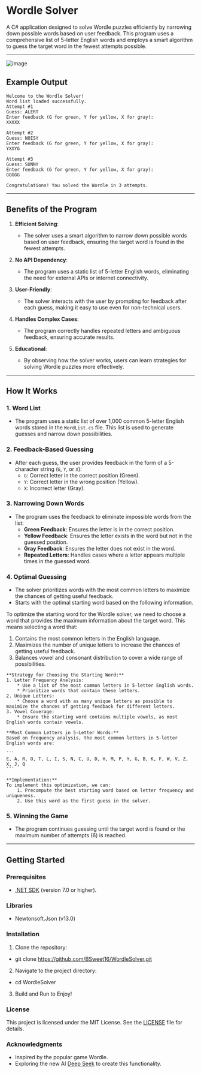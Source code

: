 # Wordle Solver

A C# application designed to solve Wordle puzzles efficiently by narrowing down possible words based on user feedback. This program uses a comprehensive list of 5-letter English words and employs a smart algorithm to guess the target word in the fewest attempts possible.

---
![image](https://github.com/user-attachments/assets/1cd912fe-3f94-4cf8-9a9c-09eefcc79826)

## Example Output
```
Welcome to the Wordle Solver!
Word list loaded successfully.
Attempt #1
Guess: ALERT
Enter feedback (G for green, Y for yellow, X for gray):
XXXXX

Attempt #2
Guess: NOISY
Enter feedback (G for green, Y for yellow, X for gray):
YXXYG

Attempt #3
Guess: SUNNY
Enter feedback (G for green, Y for yellow, X for gray):
GGGGG

Congratulations! You solved the Wordle in 3 attempts.
```


---

## Benefits of the Program

1. **Efficient Solving**:
   - The solver uses a smart algorithm to narrow down possible words based on user feedback, ensuring the target word is found in the fewest attempts.

2. **No API Dependency**:
   - The program uses a static list of 5-letter English words, eliminating the need for external APIs or internet connectivity.

3. **User-Friendly**:
   - The solver interacts with the user by prompting for feedback after each guess, making it easy to use even for non-technical users.

4. **Handles Complex Cases**:
   - The program correctly handles repeated letters and ambiguous feedback, ensuring accurate results.

5. **Educational**:
   - By observing how the solver works, users can learn strategies for solving Wordle puzzles more effectively.

---

## How It Works

### 1. **Word List**
   - The program uses a static list of over 1,000 common 5-letter English words stored in the `WordList.cs` file. This list is used to generate guesses and narrow down possibilities.

### 2. **Feedback-Based Guessing**
   - After each guess, the user provides feedback in the form of a 5-character string (`G`, `Y`, or `X`):
     - `G`: Correct letter in the correct position (Green).
     - `Y`: Correct letter in the wrong position (Yellow).
     - `X`: Incorrect letter (Gray).

### 3. **Narrowing Down Words**
   - The program uses the feedback to eliminate impossible words from the list:
     - **Green Feedback**: Ensures the letter is in the correct position.
     - **Yellow Feedback**: Ensures the letter exists in the word but not in the guessed position.
     - **Gray Feedback**: Ensures the letter does not exist in the word.
     - **Repeated Letters**: Handles cases where a letter appears multiple times in the guessed word.

### 4. **Optimal Guessing**
   - The solver prioritizes words with the most common letters to maximize the chances of getting useful feedback.
   - Starts with the optimal starting word based on the following information.

   To optimize the starting word for the Wordle solver, we need to choose a word that provides the maximum information about the target word. This means selecting a word that:
   1. Contains the most common letters in the English language.
   2. Maximizes the number of unique letters to increase the chances of getting useful feedback.
   3. Balances vowel and consonant distribution to cover a wide range of possibilities.

    **Strategy for Choosing the Starting Word:**
    1. Letter Frequency Analysis:
        * Use a list of the most common letters in 5-letter English words.
        * Prioritize words that contain these letters.
    2. Unique Letters:
        * Choose a word with as many unique letters as possible to maximize the chances of getting feedback for different letters.
    3. Vowel Coverage:
        * Ensure the starting word contains multiple vowels, as most English words contain vowels.

    **Most Common Letters in 5-Letter Words:**
    Based on frequency analysis, the most common letters in 5-letter English words are:

    ```
    E, A, R, O, T, L, I, S, N, C, U, D, H, M, P, Y, G, B, K, F, W, V, Z, X, J, Q
    ```

    **Implementation:**
    To implement this optimization, we can:
        1. Precompute the best starting word based on letter frequency and uniqueness.
        2. Use this word as the first guess in the solver.


### 5. **Winning the Game**
   - The program continues guessing until the target word is found or the maximum number of attempts (6) is reached.

---

## Getting Started

### Prerequisites
- [.NET SDK](https://dotnet.microsoft.com/download) (version 7.0 or higher).

### Libraries
- Newtonsoft.Json (v13.0)


### Installation
1. Clone the repository:
- git clone https://github.com/BSweet16/WordleSolver.git
2. Navigate to the project directory:
- cd WordleSolver
3. Build and Run to Enjoy!

### License
This project is licensed under the MIT License. See the [LICENSE](https://github.com/BSweet16/WordleSolver/blob/main/LICENSE) file for details.

### Acknowledgments
* Inspired by the popular game Wordle.
* Exploring the new AI [Deep Seek](https://chat.deepseek.com/) to create this functionality. 
